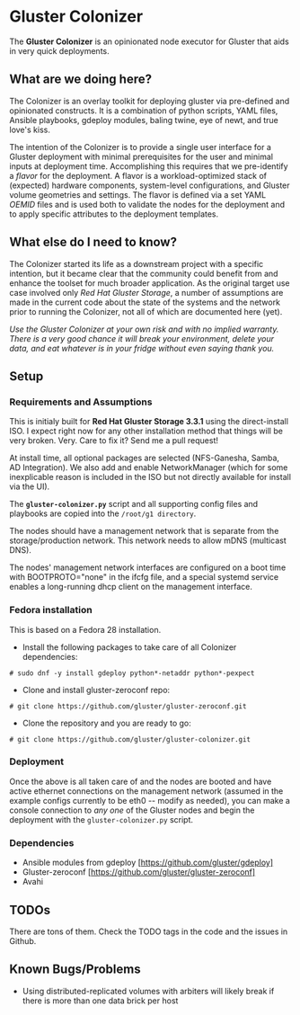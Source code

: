 # Gluster Colonizer
The **Gluster Colonizer** is an opinionated node executor for Gluster that aids in very quick deployments.

## What are we doing here?
The Colonizer is an overlay toolkit for deploying gluster via pre-defined and opinionated constructs. It is a combination of python scripts, YAML files, Ansible playbooks, gdeploy modules, baling twine, eye of newt, and true love's kiss.

The intention of the Colonizer is to provide a single user interface for a Gluster deployment with minimal prerequisites for the user and minimal inputs at deployment time. Accomplishing this requires that we pre-identify a *flavor* for the deployment. A flavor is a workload-optimized stack of (expected) hardware components, system-level configurations, and Gluster volume geometries and settings. The flavor is defined via a set YAML *OEMID* files and is used both to validate the nodes for the deployment and to apply specific attributes to the deployment templates.

## What else do I need to know?
The Colonizer started its life as a downstream project with a specific intention, but it became clear that the community could benefit from and enhance the toolset for much broader application. As the original target use case involved only *Red Hat Gluster Storage*, a number of assumptions are made in the current code about the state of the systems and the network prior to running the Colonizer, not all of which are documented here (yet).

*Use the Gluster Colonizer at your own risk and with no implied warranty. There is a very good chance it will break your environment, delete your data, and eat whatever is in your fridge without even saying thank you.*

## Setup

### Requirements and Assumptions
This is initialy built for **Red Hat Gluster Storage 3.3.1** using the direct-install ISO. I expect right now for any other installation method that things will be very broken. Very. Care to fix it? Send me a pull request!

At install time, all optional packages are selected (NFS-Ganesha, Samba, AD Integration). We also add and enable NetworkManager (which for some inexplicable reason is included in the ISO but not directly available for install via the UI).

The **`gluster-colonizer.py`** script and all supporting config files and playbooks are copied into the `/root/g1 directory`.

The nodes should have a management network that is separate from the storage/production network. This network needs to allow mDNS (multicast DNS).

The nodes' management network interfaces are configured on a boot time with BOOTPROTO="none" in the ifcfg file, and a special systemd service enables a long-running dhcp client on the management interface.

### Fedora installation

This is based on a Fedora 28 installation.

* Install the following packages to take care of all Colonizer dependencies:

`# sudo dnf -y install gdeploy python*-netaddr python*-pexpect`

* Clone and install gluster-zeroconf repo:

`# git clone https://github.com/gluster/gluster-zeroconf.git`

* Clone the repository and you are ready to go:

`# git clone https://github.com/gluster/gluster-colonizer.git`

### Deployment
Once the above is all taken care of and the nodes are booted and have active ethernet connections on the management network (assumed in the example configs currently to be eth0 -- modify as needed), you can make a console connection to _any one_ of the Gluster nodes and begin the deployment with the `gluster-colonizer.py` script.

### Dependencies
* Ansible modules from gdeploy [https://github.com/gluster/gdeploy]
* Gluster-zeroconf [https://github.com/gluster/gluster-zeroconf]
* Avahi

## TODOs
There are tons of them. Check the TODO tags in the code and the issues in Github.

## Known Bugs/Problems
* Using distributed-replicated volumes with arbiters will likely break if there is more than one data brick per host
